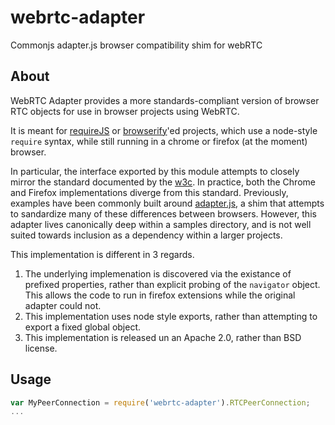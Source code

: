 webrtc-adapter
==============

Commonjs adapter.js browser compatibility shim for webRTC

About
-----
WebRTC Adapter provides a more standards-compliant version of
browser RTC objects for use in browser projects using WebRTC.

It is meant for [requireJS](requirejs.org) or [browserify](browserify.org)'ed
projects, which use a node-style ```require``` syntax, while still running in
a chrome or firefox (at the moment) browser.

In particular, the interface exported by this module attempts to closely mirror
the standard documented by the [w3c](http://www.w3.org/TR/webrtc/). In practice,
both the Chrome and Firefox implementations diverge from this standard. Previously,
examples have been commonly built around [adapter.js](https://github.com/GoogleChrome/webrtc/blob/master/samples/web/js/adapter.js),
a shim that attempts to sandardize many of these differences between browsers.
However, this adapter lives canonically deep within a samples directory, and is not
well suited towards inclusion as a dependency within a larger projects.

This implementation is different in 3 regards.

1. The underlying implemenation is discovered via the existance of prefixed properties,
rather than explicit probing of the ```navigator``` object. This allows the code to run
in firefox extensions while the original adapter could not.
2. This implementation uses node style exports, rather than attempting to export a fixed
global object.
3. This implementation is released un an Apache 2.0, rather than BSD license.

Usage
----


```javascript
var MyPeerConnection = require('webrtc-adapter').RTCPeerConnection;
...
```
